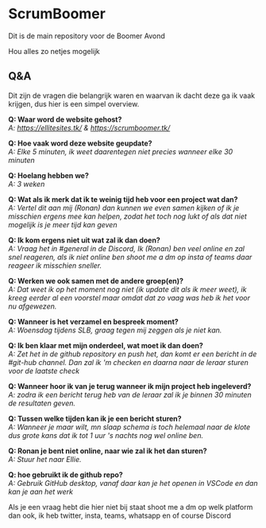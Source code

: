 # ScrumBoomer

Dit is de main repository voor de Boomer Avond

Hou alles zo netjes mogelijk

## Q&A

Dit zijn de vragen die belangrijk waren en waarvan ik dacht deze ga ik vaak krijgen, dus hier is een simpel overview.

**Q: Waar word de website gehost?**</br>
_A: <https://ellitesites.tk/> & <https://scrumboomer.tk/>_

**Q: Hoe vaak word deze website geupdate?**</br>
_A: Elke 5 minuten, ik weet daarentegen niet precies wanneer elke 30 minuten_

**Q: Hoelang hebben we?** </br>
_A: 3 weken_

**Q: Wat als ik merk dat ik te weinig tijd heb voor een project wat dan?** </br>
_A: Vertel dit aan mij (Ronan) dan kunnen we even samen kijken of ik je misschien ergens mee kan helpen, zodat het toch nog lukt of als dat niet mogelijk is je meer tijd kan geven_

**Q: Ik kom ergens niet uit wat zal ik dan doen?** </br>
_A: Vraag het in #general in de Discord, Ik (Ronan) ben veel online en zal snel reageren, als ik niet online ben shoot me a dm op insta of teams daar reageer ik misschien sneller._

**Q: Werken we ook samen met de andere groep(en)?** </br>
_A: Dat weet ik op het moment nog niet (ik update dit als ik meer weet), ik kreeg eerder al een voorstel maar omdat dat zo vaag was heb ik het voor nu afgewezen._

**Q: Wanneer is het verzamel en bespreek moment?** </br>
_A: Woensdag tijdens SLB, graag tegen mij zeggen als je niet kan._

**Q: Ik ben klaar met mijn onderdeel, wat moet ik dan doen?** </br>
_A: Zet het in de github repository en push het, dan komt er een bericht in de #git-hub channel. Dan zal ik 'm checken en daarna naar de leraar sturen voor de laatste check_

**Q: Wanneer hoor ik van je terug wanneer ik mijn project heb ingeleverd?** </br>
_A: zodra ik een bericht terug heb van de leraar zal ik je binnen 30 minuten de resultaten geven._

**Q: Tussen welke tijden kan ik je een bericht sturen?** </br>
_A: Wanneer je maar wilt, mn slaap schema is toch helemaal naar de klote dus grote kans dat ik tot 1 uur 's nachts nog wel online ben._

**Q: Ronan je bent niet online, naar wie zal ik het dan sturen?** </br>
_A: Stuur het naar Ellie._

**Q: hoe gebruikt ik de github repo?** </br>
_A: Gebruik GitHub desktop, vanaf daar kan je het openen in VSCode en dan kan je aan het werk_

Als je een vraag hebt die hier niet bij staat shoot me a dm op welk platform dan ook, ik heb twitter, insta, teams, whatsapp en of course Discord

